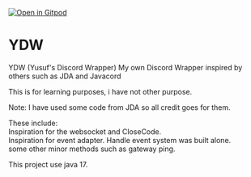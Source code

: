 [![Open in Gitpod](https://gitpod.io/button/open-in-gitpod.svg)](https://gitpod.io/#https://github.com/RealYusufIsmail/YDW)

# YDW
YDW (Yusuf's Discord Wrapper) My own Discord Wrapper inspired by others such as JDA and Javacord

This is for learning purposes, i have not other purpose.


Note: I have used some code from JDA so all credit goes for them.

These include:
<br>
Inspiration for the websocket and CloseCode.
<br>
Inspiration for event adapter. Handle event system was built alone.
<br>
some other minor methods such as gateway ping.


This project use java 17.

